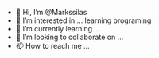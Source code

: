 - 👋 Hi, I’m @Markssilas
- 👀 I’m interested in ... learning programing 
- 🌱 I’m currently learning ...
- 💞️ I’m looking to collaborate on ...
- 📫 How to reach me ...

<!---
Markssilas/Markssilas is a ✨ special ✨ repository because its `README.md` (this file) appears on your GitHub profile.
You can click the Preview link to take a look at your changes.
--->
